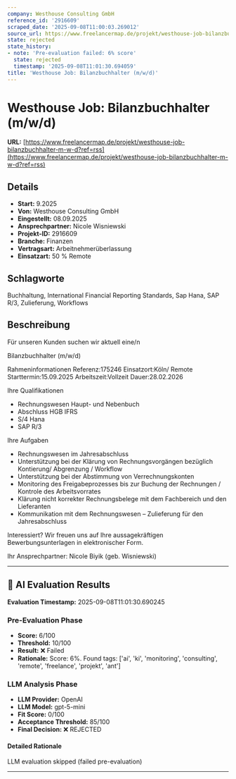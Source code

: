 ```yaml
---
company: Westhouse Consulting GmbH
reference_id: '2916609'
scraped_date: '2025-09-08T11:00:03.269012'
source_url: https://www.freelancermap.de/projekt/westhouse-job-bilanzbuchhalter-m-w-d?ref=rss
state: rejected
state_history:
- note: 'Pre-evaluation failed: 6% score'
  state: rejected
  timestamp: '2025-09-08T11:01:30.694059'
title: 'Westhouse Job: Bilanzbuchhalter (m/w/d)'
---
```



# Westhouse Job: Bilanzbuchhalter (m/w/d)
**URL:** [https://www.freelancermap.de/projekt/westhouse-job-bilanzbuchhalter-m-w-d?ref=rss](https://www.freelancermap.de/projekt/westhouse-job-bilanzbuchhalter-m-w-d?ref=rss)
## Details
- **Start:** 9.2025
- **Von:** Westhouse Consulting GmbH
- **Eingestellt:** 08.09.2025
- **Ansprechpartner:** Nicole Wisniewski
- **Projekt-ID:** 2916609
- **Branche:** Finanzen
- **Vertragsart:** Arbeitnehmerüberlassung
- **Einsatzart:** 50
                                                % Remote

## Schlagworte
Buchhaltung, International Financial Reporting Standards, Sap Hana, SAP R/3, Zulieferung, Workflows

## Beschreibung
Für unseren Kunden suchen wir aktuell eine/n

Bilanzbuchhalter (m/w/d)

Rahmeninformationen
Referenz:175246
Einsatzort:Köln/ Remote
Starttermin:15.09.2025
Arbeitszeit:Vollzeit
Dauer:28.02.2026

Ihre Qualifikationen
- Rechnungswesen Haupt- und Nebenbuch
- Abschluss HGB IFRS
- S/4 Hana
- SAP R/3

Ihre Aufgaben
- Rechnungswesen im Jahresabschluss
- Unterstützung bei der Klärung von Rechnungsvorgängen bezüglich Kontierung/ Abgrenzung / Workflow
- Unterstützung bei der Abstimmung von Verrechnungskonten
- Monitoring des Freigabeprozesses bis zur Buchung der Rechnungen / Kontrole des Arbeitsvorrates
- Klärung nicht korrekter Rechnungsbelege mit dem Fachbereich und den Lieferanten
- Kommunikation mit dem Rechnungswesen – Zulieferung für den Jahresabschluss

Interessiert?
Wir freuen uns auf Ihre aussagekräftigen Bewerbungsunterlagen in elektronischer Form.

Ihr Ansprechpartner:
Nicole Biyik (geb. Wisniewski)

---

## 🤖 AI Evaluation Results

**Evaluation Timestamp:** 2025-09-08T11:01:30.690245

### Pre-Evaluation Phase
- **Score:** 6/100
- **Threshold:** 10/100
- **Result:** ❌ Failed
- **Rationale:** Score: 6%. Found tags: ['ai', 'ki', 'monitoring', 'consulting', 'remote', 'freelance', 'projekt', 'ant']

### LLM Analysis Phase
- **LLM Provider:** OpenAI
- **LLM Model:** gpt-5-mini
- **Fit Score:** 0/100
- **Acceptance Threshold:** 85/100
- **Final Decision:** ❌ REJECTED

#### Detailed Rationale
LLM evaluation skipped (failed pre-evaluation)

---

